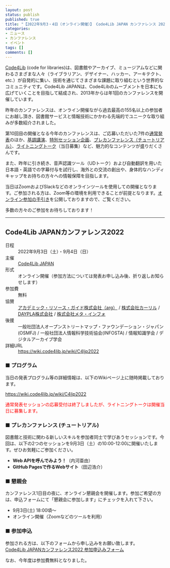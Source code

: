 ```yaml
---
layout: post
status: publish
published: true
title: "【2022年9月3・4日（オンライン開催）】 Code4Lib JAPAN カンファレンス 2022 を開催します（参加者募集）"
categories:
- ニュース
- カンファレンス
- イベント
tags: []
comments: []
---
```

[Code4Lib](https://code4lib.org/) (code for libraries)は、図書館やアーカイブ、ミュージアムなどに関わるさまざまな人々（ライブラリアン、デザイナー、ハッカー、アーキテクト、etc.）が自発的に集い、技術を通じてさまざまな課題に取り組むという世界的なコミュニティです。Code4Lib JAPANは、Code4Libのムーブメントを日本にも広げていくことを目指して結成され、2013年からは年1回のカンファレンスを開催しています。

昨年のカンファレンスは、オンライン開催ながら過去最高の155名以上の参加者にお越し頂き、図書館サービスと情報技術にかかわる先端的でユニークな取り組みが多数紹介されました。

第10回目の開催となる今年のカンファレンスは、ご応募いただいた7件の[通常発表](https://wiki.code4lib.jp/wiki/C4ljp2022/presentation#.E9.80.9A.E5.B8.B8.E7.99.BA.E8.A1.A8.EF.BC.887.E4.BB.B6.EF.BC.89)のほか、[基調講演](https://wiki.code4lib.jp/wiki/C4ljp2022/presentation#.E5.9F.BA.E8.AA.BF.E8.AC.9B.E6.BC.94)、[特別セッション企画](https://wiki.code4lib.jp/wiki/C4ljp2022/presentation#.E7.89.B9.E5.88.A5.E3.82.BB.E3.83.83.E3.82.B7.E3.83.A7.E3.83.B3)、[プレカンファレンス（チュートリアル）](https://wiki.code4lib.jp/wiki/C4ljp2022/preconference#.E3.83.97.E3.83.AC.E3.82.AB.E3.83.B3.E3.83.95.E3.82.A1.E3.83.AC.E3.83.B3.E3.82.B9)、[ライトニングトーク](https://wiki.code4lib.jp/wiki/C4ljp2022/presentation#.E3.83.A9.E3.82.A4.E3.83.88.E3.83.8B.E3.83.B3.E3.82.B0.E3.83.88.E3.83.BC.E3.82.AF.E7.99.BA.E8.A1.A8)（当日募集）など、魅力的なコンテンツが盛りだくさんです。

また、昨年に引き続き、音声認識ツール（UDトーク）および自動翻訳を用いた日本語・英語での字幕付与を試行し、海外との交流の創出や、身体的なハンディキャップをお持ちの方々への情報保障を目指します。

当日はZoomおよびSlackなどのオンラインツールを使用しての開催となります。ご参加される方は、Zoom等の環境を利用できることが前提となります。[オンライン参加の手引き](https://wiki.code4lib.jp/wiki/C4ljp2022/online)を公開しておりますので、ご覧ください。

多数の方々のご参加をお待ちしております！

***

## Code4Lib JAPANカンファレンス2022

<dl>
    <dt>日程</dt>
    <dd>2022年9月3日（土）・9月4日（日）</dd>
    <dt>主催</dt>
    <dd><a href="https://www.code4lib.jp/">Code4Lib JAPAN</a></dd>
    <dt>形式</dt>
    <dd>オンライン開催（参加方法については発表お申し込み後、折り返しお知らせします）</dd>
    <dt>参加費</dt>
    <dd>無料</dd>
    <dt>協賛</dt>
    <dd><a href="https://arg-corp.jp/">アカデミック・リソース・ガイド株式会社（arg）</a> / <a href="https://calil.jp/">株式会社カーリル</a> / <a href="https://daypla.co.jp/">DAYPLA株式会社</a> / <a href="https://www.meta-info.co.jp/">株式会社メタ・インフォ</a></dd>
    <dt>後援</dt>
    <dd>一般社団法人オープンストリートマップ・ファウンデーション・ジャパン(OSMFJ) / 一般社団法人情報科学技術協会(INFOSTA) / 情報知識学会 / デジタルアーカイブ学会</dd>
    <dt>詳細URL</dt>
    <dd><a href="https://wiki.code4lib.jp/wiki/C4ljp2022">https://wiki.code4lib.jp/wiki/C4ljp2022</a></dd>
</dl>

### ■ プログラム

当日の発表プログラム等の詳細情報は、以下のWikiページ上に随時掲載しております。

<a href="https://wiki.code4lib.jp/wiki/C4ljp2022">https://wiki.code4lib.jp/wiki/C4ljp2022</a>

<span style="color: red">通常発表セッションの応募受付は終了しましたが、ライトニングトークは開催当日に募集します。</span>

### ■ プレカンファレンス (チュートリアル)

図書館と技術に関わる新しいスキルを参加者同士で学びあうセッションです。今回は、以下の2つのセッションを9月3日（土）の10:00-12:00に開催いたします。ぜひお気軽にご参加ください。

- <strong>Web APIを呼んでみよう！</strong>（内河亜由）
- <strong>GitHub Pagesで作るWebサイト</strong>（田辺浩介）

### ■ 懇親会

カンファレンス1日目の夜に、オンライン懇親会を開催します。参加ご希望の方は、申込フォームにて「懇親会に参加します」にチェックを入れて下さい。

- 9月3日(土) 18:00頃〜
- オンライン開催（Zoomなどのツールを利用）

### ■ 参加申込

参加される方は、以下のフォームから申し込みをお願い致します。<br>
<a href="/2022/08/conference-participation-form/" style="border-radius: 5px;">Code4Lib JAPANカンファレンス2022 参加申込みフォーム</a>

なお、今年度は参加費無料となりました。
